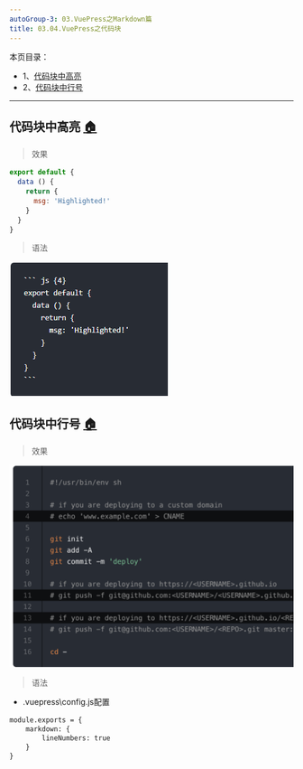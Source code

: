 ```yaml
---
autoGroup-3: 03.VuePress之Markdown篇
title: 03.04.VuePress之代码块
---
```


本页目录：
- 1、[代码块中高亮](#VuePress-01)
- 2、[代码块中行号](#VuePress-02)

***

## 代码块中高亮 <a name="VuePress-01" href="#" >:house:</a>

> 效果

``` js {4}
export default {
  data () {
    return {
      msg: 'Highlighted!'
    }
  }
}
```

> 语法

![](./image/03.04-2.png)

## 代码块中行号 <a name="VuePress-02" href="#" >:house:</a>

> 效果

![](./image/03.04-3.png)

> 语法

- .vuepress\config.js配置

```js{2,3,4}
module.exports = {
    markdown: {
        lineNumbers: true
    }
}
```

